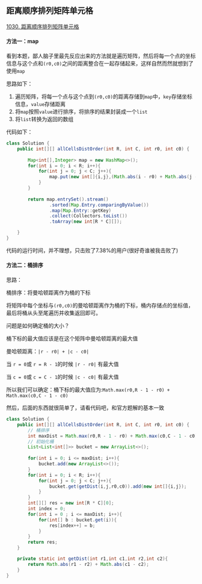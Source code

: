 ## 距离顺序排列矩阵单元格

[1030. 距离顺序排列矩阵单元格](https://leetcode-cn.com/problems/matrix-cells-in-distance-order/)

#### 方法一：map

看到本题，鄙人脑子里最先反应出来的方法就是遍历矩阵，然后将每一个点的坐标信息与这个点和`(r0,c0)`之间的距离整合在一起存储起来，这样自然而然就想到了使用`map`

思路如下：

1. 遍历矩阵，将每一个点与这个点到`(r0,c0)`的距离存储到`map`中，`key`存储坐标信息，`value`存储距离
2. 将`map`按照`value`进行排序，将排序的结果封装成一个`list`
3. 将`list`转换为返回的数组

代码如下：

```java
class Solution {
    public int[][] allCellsDistOrder(int R, int C, int r0, int c0) {
        
        Map<int[],Integer> map = new HashMap<>();
        for(int i = 0; i < R; i++){
            for(int j = 0; j < C; j++){
                map.put(new int[]{i,j},(Math.abs(i - r0) + Math.abs(j - c0)));
            }
        }
        
        return map.entrySet().stream()
                .sorted(Map.Entry.comparingByValue())
                .map(Map.Entry::getKey)
                .collect(Collectors.toList())
                .toArray(new int[R * C][]);

    }
}
```

代码的运行时间，并不理想，只击败了7.38%的用户(很好奇谁被我击败了)

#### 方法二：桶排序

思路：

桶排序：将曼哈顿距离作为桶的下标

将矩阵中每个坐标与`(r0,c0)`的曼哈顿距离作为桶的下标，桶内存储点的坐标值，最后将桶从头至尾遍历并收集返回即可。



问题是如何确定桶的大小？

桶下标的最大值应该是在这个矩阵中曼哈顿距离的最大值

曼哈顿距离：`|r - r0| + |c - c0|`

当 `r = 0`或 `r = R - 1`的时候 `|r - r0|` 有最大值

当 `c = 0`或 `c = C - 1`的时候 `|c - c0|` 有最大值

所以我们可以确定：桶下标的最大值应为:`Math.max(r0,R - 1 - r0) + Math.max(c0,C - 1 - c0)`

然后，后面的东西就很简单了，请看代码吧，和官方题解的基本一致

```java
class Solution {
    public int[][] allCellsDistOrder(int R, int C, int r0, int c0) {
        // 桶排序
        int maxDist = Math.max(r0,R - 1 - r0) + Math.max(c0,C - 1 - c0);
        // 初始化桶
        List<List<int[]>> bucket = new ArrayList<>();
        
        for(int i = 0; i <= maxDist; i++){
            bucket.add(new ArrayList<>());
        }
        for(int i = 0; i < R; i++){
            for(int j = 0; j < C; j++){
                bucket.get(getDist(i,j,r0,c0)).add(new int[]{i,j});
            }
        }
        int[][] res = new int[R * C][0];
        int index = 0;
        for(int i = 0 ; i <= maxDist; i++){
            for(int[] b : bucket.get(i)){
                res[index++] = b;
            }
        }
        return res;
    }

    private static int getDist(int r1,int c1,int r2,int c2){
        return Math.abs(r1 - r2) + Math.abs(c1 - c2);
    }
}
```

